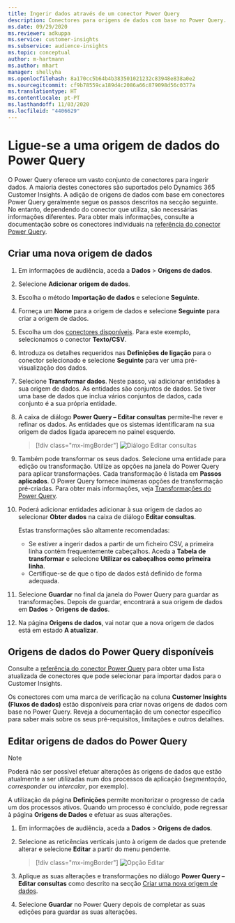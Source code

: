 ```yaml
---
title: Ingerir dados através de um conector Power Query
description: Conectores para origens de dados com base no Power Query.
ms.date: 09/29/2020
ms.reviewer: adkuppa
ms.service: customer-insights
ms.subservice: audience-insights
ms.topic: conceptual
author: m-hartmann
ms.author: mhart
manager: shellyha
ms.openlocfilehash: 8a170cc5b64b4b383501021232c83948e838a0e2
ms.sourcegitcommit: cf9b78559ca189d4c2086a66c879098d56c0377a
ms.translationtype: HT
ms.contentlocale: pt-PT
ms.lasthandoff: 11/03/2020
ms.locfileid: "4406629"
---
```

# <a name="connect-to-a-power-query-data-source"></a>Ligue-se a uma origem de dados do Power Query

O Power Query oferece um vasto conjunto de conectores para ingerir dados. A maioria destes conectores são suportados pelo Dynamics 365 Customer Insights. A adição de origens de dados com base em conectores Power Query geralmente segue os passos descritos na secção seguinte. No entanto, dependendo do conector que utiliza, são necessárias informações diferentes. Para obter mais informações, consulte a documentação sobre os conectores individuais na [referência do conector Power Query](https://docs.microsoft.com/power-query/connectors/).

## <a name="create-a-new-data-source"></a>Criar uma nova origem de dados

1. Em informações de audiência, aceda a **Dados** > **Origens de dados**.

1. Selecione **Adicionar origem de dados**.

1. Escolha o método **Importação de dados** e selecione **Seguinte**.

1. Forneça um **Nome** para a origem de dados e selecione **Seguinte** para criar a origem de dados.

1. Escolha um dos [conectores disponíveis](#available-power-query-data-sources). Para este exemplo, selecionamos o conector **Texto/CSV**.

1. Introduza os detalhes requeridos nas **Definições de ligação** para o conector selecionado e selecione **Seguinte** para ver uma pré-visualização dos dados.

1. Selecione **Transformar dados**. Neste passo, vai adicionar entidades à sua origem de dados. As entidades são conjuntos de dados. Se tiver uma base de dados que inclua vários conjuntos de dados, cada conjunto é a sua própria entidade.

1. A caixa de diálogo **Power Query – Editar consultas** permite-lhe rever e refinar os dados. As entidades que os sistemas identificaram na sua origem de dados ligada aparecem no painel esquerdo.

   > [!div class="mx-imgBorder"]
   > ![Diálogo Editar consultas](media/data-manager-configure-edit-queries.png "Diálogo Editar consultas")

1. Também pode transformar os seus dados. Selecione uma entidade para edição ou transformação. Utilize as opções na janela do Power Query para aplicar transformações. Cada transformação é listada em **Passos aplicados**. O Power Query fornece inúmeras opções de transformação pré-criadas. Para obter mais informações, veja [Transformações do Power Query](https://docs.microsoft.com/power-query/power-query-what-is-power-query#transformations).

1. Poderá adicionar entidades adicionar à sua origem de dados ao selecionar **Obter dados** na caixa de diálogo **Editar consultas**.

   Estas transformações são altamente recomendadas:

   - Se estiver a ingerir dados a partir de um ficheiro CSV, a primeira linha contém frequentemente cabeçalhos. Aceda a **Tabela de transformar** e selecione **Utilizar os cabeçalhos como primeira linha**.
   - Certifique-se de que o tipo de dados está definido de forma adequada.

1. Selecione **Guardar** no final da janela do Power Query para guardar as transformações. Depois de guardar, encontrará a sua origem de dados em **Dados** > **Origens de dados**.

1. Na página **Origens de dados**, vai notar que a nova origem de dados está em estado **A atualizar**.

## <a name="available-power-query-data-sources"></a>Origens de dados do Power Query disponíveis

Consulte a [referência do conector Power Query](https://docs.microsoft.com/power-query/connectors/) para obter uma lista atualizada de conectores que pode selecionar para importar dados para o Customer Insights. 

Os conectores com uma marca de verificação na coluna **Customer Insights (Fluxos de dados)** estão disponíveis para criar novas origens de dados com base no Power Query. Reveja a documentação de um conector específico para saber mais sobre os seus pré-requisitos, limitações e outros detalhes.

## <a name="edit-power-query-data-sources"></a>Editar origens de dados do Power Query

> [!NOTE]
> Poderá não ser possível efetuar alterações às origens de dados que estão atualmente a ser utilizadas num dos processos da aplicação (*segmentação*, *corresponder* ou *intercalar*, por exemplo). 
>
> A utilização da página **Definições** permite monitorizar o progresso de cada um dos processos ativos. Quando um processo é concluído, pode regressar à página **Origens de Dados** e efetuar as suas alterações.

1. Em informações de audiência, aceda a **Dados** > **Origens de dados**.

2. Selecione as reticências verticais junto à origem de dados que pretende alterar e selecione **Editar** a partir do menu pendente.

   > [!div class="mx-imgBorder"]
   > ![Opção Editar](media/edit-option-data-sources.png "Opção Editar")

3. Aplique as suas alterações e transformações no diálogo **Power Query – Editar consultas** como descrito na secção [Criar uma nova origem de dados](#create-a-new-data-source).

4. Selecione **Guardar** no Power Query depois de completar as suas edições para guardar as suas alterações.
